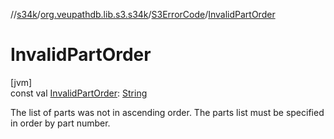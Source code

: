 //[s34k](../../../index.md)/[org.veupathdb.lib.s3.s34k](../index.md)/[S3ErrorCode](index.md)/[InvalidPartOrder](-invalid-part-order.md)

# InvalidPartOrder

[jvm]\
const val [InvalidPartOrder](-invalid-part-order.md): [String](https://kotlinlang.org/api/latest/jvm/stdlib/kotlin/-string/index.html)

The list of parts was not in ascending order. The parts list must be specified in order by part number.
